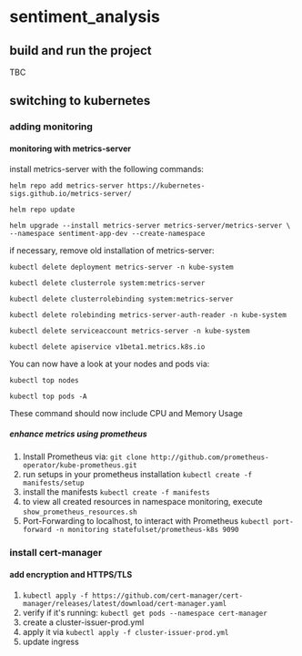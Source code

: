 # sentiment_analysis

## build and run the project

TBC

## switching to kubernetes

### adding monitoring

#### monitoring with metrics-server

install metrics-server with the following commands:

`helm repo add metrics-server https://kubernetes-sigs.github.io/metrics-server/`

`helm repo update`

`helm upgrade --install metrics-server metrics-server/metrics-server \
--namespace sentiment-app-dev --create-namespace`

if necessary, remove old installation of metrics-server:

`kubectl delete deployment metrics-server -n kube-system`

`kubectl delete clusterrole system:metrics-server`

`kubectl delete clusterrolebinding system:metrics-server`

`kubectl delete rolebinding metrics-server-auth-reader -n kube-system`

`kubectl delete serviceaccount metrics-server -n kube-system`

`kubectl delete apiservice v1beta1.metrics.k8s.io`

You can now have a look at your nodes and pods via:

`kubectl top nodes`

`kubectl top pods -A`

These command should now include CPU and Memory Usage

##### enhance metrics using prometheus

1. Install Prometheus via:
   `git clone http://github.com/prometheus-operator/kube-prometheus.git`
2. run setups in your prometheus installation
   `kubectl create -f manifests/setup`
3. install the manifests
   `kubectl create -f manifests`
4. to view all created resources in namespace monitoring, execute `show_prometheus_resources.sh`
5. Port-Forwarding to localhost, to interact with Prometheus
   `kubectl port-forward -n monitoring statefulset/prometheus-k8s 9090`

### install cert-manager

#### add encryption and HTTPS/TLS

1. `kubectl apply -f https://github.com/cert-manager/cert-manager/releases/latest/download/cert-manager.yaml`
2. verify if it's running: `kubectl get pods --namespace cert-manager`
3. create a cluster-issuer-prod.yml
4. apply it via `kubectl apply -f cluster-issuer-prod.yml`
5. update ingress

